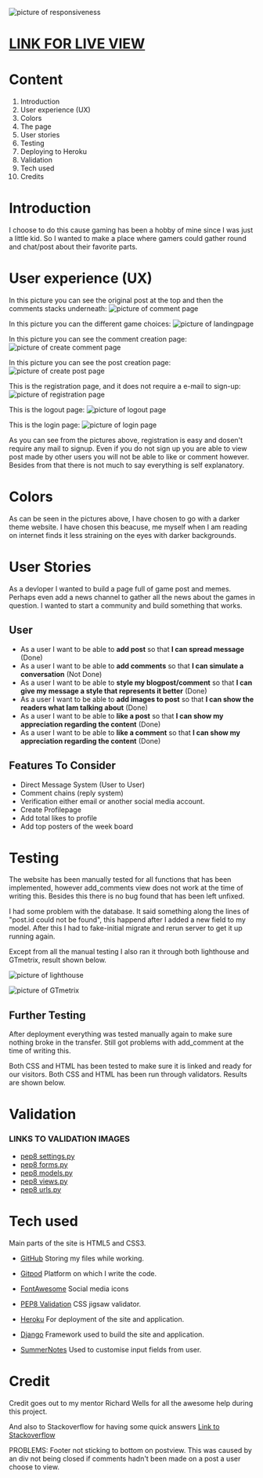 ![picture of responsiveness]()


# [LINK FOR LIVE VIEW](https://forum-knasten.herokuapp.com/)

# Content

1. Introduction
2. User experience (UX)
3. Colors
4. The page
5. User stories
6. Testing
7. Deploying to Heroku
8. Validation
9. Tech used
10. Credits



# Introduction
I choose to do this cause gaming has been a hobby of mine since I was just a little kid.
So I wanted to make a place where gamers could gather round and chat/post about their favorite parts.

# User experience (UX)

In this picture you can see the original post at the top and then the comments stacks underneath:
![picture of comment page](media/images/postview.png)

In this picture you can the different game choices:
![picture of landingpage](media/images/index.png)

In this picture you can see the comment creation page:
![picture of create comment page](media/images/createcomment.png)

In this picture you can see the post creation page:
![picture of create post page](media/images/createpost.png)

This is the registration page, and it does not require a e-mail to sign-up:
![picture of registration page](media/images/signup.png)

This is the logout page:
![picture of logout page](media/images/signout.png)

This is the login page:
![picture of login page](media/images/signin.png)

As you can see from the pictures above, registration is easy and dosen't require any mail to signup.
Even if you do not sign up you are able to view post made by other users you will not be able to like or comment however.
Besides from that there is not much to say everything is self explanatory.

# Colors
As can be seen in the pictures above, I have chosen to go with a darker theme website. 
I have chosen this beacuse, me myself when I am reading on internet finds it less straining on the eyes with darker backgrounds.

# User Stories
As a devloper I wanted to build a page full of game post and memes. Perhaps even add a news channel to gather all the news about the games in question.
I wanted to start a community and build something that works.

## User ##

- As a user I want to be able to **add post** so that **I can spread message** (Done)
- As a user I want to be able to **add comments** so that **I can simulate a conversation** (Not Done)
- As a user I want to be able to **style my blogpost/comment** so that **I can give my message a style that represents it better** (Done)
- As a user I want to be able to **add images to post** so that **I can show the readers what Iam talking about** (Done)
- As a user I want to be able to **like a post** so that **I can show my appreciation regarding the content** (Done)
- As a user I want to be able to **like a comment** so that **I can show my appreciation regarding the content** (Done)

## Features To Consider ##

- Direct Message System (User to User)
- Comment chains (reply system)
- Verification either email or another social media account.
- Create Profilepage
- Add total likes to profile
- Add top posters of the week board

# Testing

The website has been manually tested for all functions that has been implemented, however add_comments view does not work at the time of writing this.
Besides this there is no bug found that has been left unfixed.

I had some problem with the database. It said something along the lines of "post.id could not be found", this happend after I added a new field to my model.
After this I had to fake-initial migrate and rerun server to get it up running again.

Except from all the manual testing I also ran it through both lighthouse and GTmetrix, result shown below.

![picture of lighthouse](media/images/lighthouse.png)

![picture of GTmetrix](media/images/gtmetrix.png)

## Further Testing
After deployment everything was tested manually again to make sure nothing broke in the transfer. Still got problems with add_comment at the time of writing this.

Both CSS and HTML has been tested to make sure it is linked and ready for our visitors. 
Both CSS and HTML has been run through validators. Results are shown below.

# Validation

### LINKS TO VALIDATION IMAGES ###
- [pep8 settings.py](media/images/settingspep8.png)
- [pep8 forms.py](media/images/formpep8.png)
- [pep8 models.py](media/images/modelpep8.png)
- [pep8 views.py](media/images/viewspep8.png)
- [pep8 urls.py](media/images/pathpep8.png)

# Tech used

Main parts of the site is HTML5 and CSS3.

- [GitHub](https://www.github.com)
Storing my files while working.
    
- [Gitpod](https://www.gitpod.io)
Platform on which I write the code.
    
- [FontAwesome](https://fontawesome.com)
Social media icons
     
- [PEP8 Validation](http://pep8online.com/)
CSS jigsaw validator.
    
- [Heroku](https://heroku.com/)
For deployment of the site and application.
        
- [Django](https://www.djangoproject.com/)
Framework used to build the site and application.

- [SummerNotes](https://summernote.org/)
Used to customise input fields from user.

# Credit
Credit goes out to my mentor Richard Wells for all the awesome help during this project.

And also to Stackoverflow for having some quick answers [Link to Stackoverflow](https://stackoverflow.com/)



PROBLEMS: Footer not sticking to bottom on postview. This was caused by an div not being closed if comments hadn't been made on a post a user choose to view.

